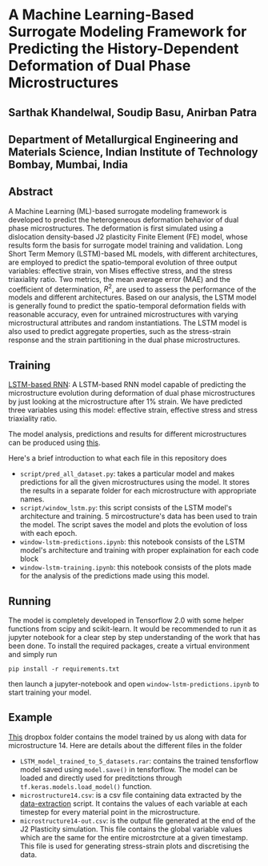# A Machine Learning-Based Surrogate Modeling Framework for Predicting the History-Dependent Deformation of Dual Phase Microstructures
## Sarthak Khandelwal, Soudip Basu, Anirban Patra
## Department of Metallurgical Engineering and Materials Science, Indian Institute of Technology Bombay, Mumbai, India

## Abstract
A Machine Learning (ML)-based surrogate modeling framework is developed to predict the heterogeneous deformation behavior of dual phase microstructures. The deformation is first simulated using a dislocation density-based J2 plasticity Finite Element (FE) model, whose results form the basis for surrogate model training and validation. Long Short Term Memory (LSTM)-based ML models, with different architectures, are employed to predict the spatio-temporal evolution of three output variables: effective strain, von Mises effective stress, and the stress triaxiality ratio. Two metrics, the mean average error (MAE) and the coefficient of determination, $R^2$, are used to assess the performance of the models and different architectures. Based on our analysis, the LSTM model is generally found to predict the spatio-temporal deformation fields with reasonable accuracy, even for untrained microstructures with varying microstructural attributes and random instantiations. The LSTM model is also used to predict aggregate properties, such as the stress-strain response and the strain partitioning in the dual phase microstructures.

## Training
[LSTM-based RNN](https://github.com/TheFlash98/model_training/blob/master/window-lstm.ipynb): A LSTM-based RNN model capable of predicting the microstructure evolution during deformation of dual phase microstructures by just looking at the microstructure after 1% strain. We have predicted three variables using this model: effective strain, effective stress and stress triaxiality ratio. 

The model analysis, predictions and results for different microstructures can be produced using [this](https://github.com/TheFlash98/model_training/blob/master/window-lstm-plot-analysis.ipynb).

Here's a brief introduction to what each file in this repository does

- `script/pred_all_dataset.py`: takes a particular model and makes predictions for all the given microstructures using the model. It stores the results in a separate folder for each microstructure with appropriate names.
- `script/window_lstm.py`: this script consists of the LSTM model's architecture and training. 5 mircostructure's data has been used to train the model. The script saves the model and plots the evolution of loss with each epoch.
- `window-lstm-predictions.ipynb`: this notebook consists of the LSTM model's architecture and training with proper explaination for each code block
- `window-lstm-training.ipynb`: this notebook consists of the plots made for the analysis of the predictions made using this model.

## Running
The model is completely developed in Tensorflow 2.0 with some helper functions from scipy and scikit-learn. It would be recommended to run it as jupyter notebook for a clear step by step understanding of the work that has been done. To install the required packages, create a virtual environment and simply run

`pip install -r requirements.txt`

then launch a jupyter-notebook and open `window-lstm-predictions.ipynb` to start training your model.

## Example
[This](https://www.dropbox.com/sh/shqbpp5z5xu84jb/AAC3HdOgx_errnXQaZ1p_LpPa?dl=0) dropbox folder contains the model trained by us along with data for microstructure 14. Here are details about the different files in the folder 

- `LSTM_model_trained_to_5_datasets.rar`: contains the trained tensforflow model saved using `model.save()` in tensforflow. The model can be loaded and directly used for preditctions through `tf.keras.models.load_model()` function.
- `microstructure14.csv`: is a csv file containing data extracted by the [data-extraction](https://github.com/apatra6/DualPhaseDeformation_LSTM/tree/master/data-extraction) script. It contains the values of each variable at each timestep for every material point in the microstructure.
- `microstructure14-out.csv`: is the output file generated at the end of the J2 Plasticity simulation. This file contains the global variable values which are the same for the entire microstrcture at a given timestamp. This file is used for generating stress-strain plots and discretising the data.
